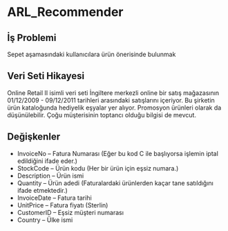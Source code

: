 # ARL_Recommender

## İş Problemi
Sepet aşamasındaki kullanıcılara ürün 
önerisinde bulunmak

## Veri Seti Hikayesi

Online Retail II isimli veri seti İngiltere merkezli online bir satış 
mağazasının 01/12/2009 - 09/12/2011 tarihleri arasındaki satışlarını 
içeriyor.
Bu şirketin ürün kataloğunda hediyelik eşyalar yer alıyor. Promosyon 
ürünleri olarak da düşünülebilir.
Çoğu müşterisinin toptancı olduğu bilgisi de mevcut.

## Değişkenler

- InvoiceNo – Fatura Numarası (Eğer bu kod C ile başlıyorsa işlemin iptal edildiğini ifade eder.)
- StockCode – Ürün kodu (Her bir ürün için eşsiz numara.)
- Description – Ürün ismi
- Quantity – Ürün adedi (Faturalardaki ürünlerden kaçar tane satıldığını ifade etmektedir.)
- InvoiceDate – Fatura tarihi
- UnitPrice – Fatura fiyatı (Sterlin)
- CustomerID – Eşsiz müşteri numarası
- Country – Ülke ismi
